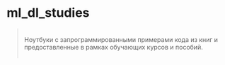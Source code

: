 # ml_dl_studies

><br>
>Ноутбуки с запрограммированными примерами кода из книг и предоставленные в рамках обучающих курсов и пособий.
><br><br>
